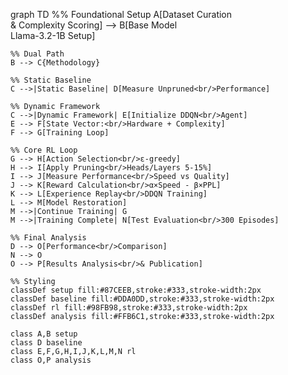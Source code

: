 graph TD
    %% Foundational Setup
    A[Dataset Curation<br/>& Complexity Scoring] --> B[Base Model<br/>Llama-3.2-1B Setup]
    
    %% Dual Path
    B --> C{Methodology}
    
    %% Static Baseline
    C -->|Static Baseline| D[Measure Unpruned<br/>Performance]
    
    %% Dynamic Framework
    C -->|Dynamic Framework| E[Initialize DDQN<br/>Agent]
    E --> F[State Vector:<br/>Hardware + Complexity]
    F --> G[Training Loop]
    
    %% Core RL Loop
    G --> H[Action Selection<br/>ε-greedy]
    H --> I[Apply Pruning<br/>Heads/Layers 5-15%]
    I --> J[Measure Performance<br/>Speed vs Quality]
    J --> K[Reward Calculation<br/>α×Speed - β×PPL]
    K --> L[Experience Replay<br/>DDQN Training]
    L --> M[Model Restoration]
    M -->|Continue Training| G
    M -->|Training Complete| N[Test Evaluation<br/>300 Episodes]
    
    %% Final Analysis
    D --> O[Performance<br/>Comparison]
    N --> O
    O --> P[Results Analysis<br/>& Publication]
    
    %% Styling
    classDef setup fill:#87CEEB,stroke:#333,stroke-width:2px
    classDef baseline fill:#DDA0DD,stroke:#333,stroke-width:2px
    classDef rl fill:#98FB98,stroke:#333,stroke-width:2px
    classDef analysis fill:#FFB6C1,stroke:#333,stroke-width:2px
    
    class A,B setup
    class D baseline
    class E,F,G,H,I,J,K,L,M,N rl
    class O,P analysis
